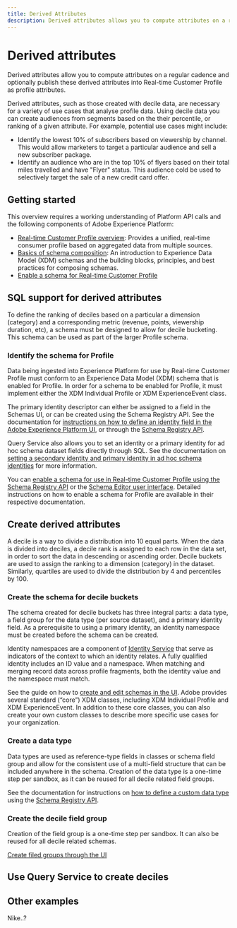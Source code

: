 ```yaml
---
title: Derived Attributes
description: Derived attributes allows you to compute attributes on a regular cadence and optionally publish these derived attributes into Profiles as profile attributes. This document provides an overview of how to use Query Service to create derived attributes for use with your Profile data.
---
```

# Derived attributes

Derived attributes allow you to compute attributes on a regular cadence and optionally publish these derived attributes into Real-time Customer Profile as profile attributes. 

Derived attributes, such as those created with decile data, are necessary for a variety of use cases that analyse profile data. Using decile data you can create audiences from segments based on the their percentile, or ranking of a given attribute. For example, potential use cases might include:

* Identify the lowest 10% of subscribers based on viewership by channel. This would allow marketers to target a particular audience and sell a new subscriber package.
* Identify an audience who are in the top 10% of flyers based on their total miles travelled and have "Flyer" status. This audience cold be used to selectively target the sale of a new credit card offer.

## Getting started

This overview requires a working understanding of Platform API calls and the following components of Adobe Experience Platform:

* [Real-time Customer Profile overview](../../profile/home.md): Provides a unified, real-time consumer profile based on aggregated data from multiple sources.
* [Basics of schema composition](../../xdm/schema/composition.md): An introduction to Experience Data Model (XDM) schemas and the building blocks, principles, and best practices for composing schemas.
* [Enable a schema for Real-time Customer Profile](https://experienceleague.adobe.com/docs/experience-platform/profile/tutorials/add-profile-data.html)

## SQL support for derived attributes

<!-- How does QS support derived attributes exactly? -->

To define the ranking of deciles based on a particular a dimension (category) and a corresponding metric (revenue, points, viewership duration, etc), a schema must be designed to allow for decile bucketing. This schema can be used as part of the larger Profile schema. 

### Identify the schema for Profile

Data being ingested into Experience Platform for use by Real-time Customer Profile must conform to an Experience Data Model (XDM) schema that is enabled for Profile. In order for a schema to be enabled for Profile, it must implement either the XDM Individual Profile or XDM ExperienceEvent class.

The primary identity descriptor can either be assigned to a field in the Schemas UI, or can be created using the Schema Registry API. See the documentation for [instructions on how to define an identity field in the Adobe Experience Platform UI](../../xdm/ui/fields/identity.md#define-an-identity-field), or through the [Schema Registry API](../../xdm/api/descriptors.md#create).

Query Service also allows you to set an identity or a primary identity for ad hoc schema dataset fields directly through SQL. See the documentation on [setting a secondary identity and primary identity in ad hoc schema identities](../data-governance/ad-hoc-schema-identities.md) for more information.

You can [enable a schema for use in Real-time Customer Profile using the Schema Registry API](../../xdm/tutorials/create-schema-api.md) or the [Schema Editor user interface](../../xdm/tutorials/create-schema-ui.md).  Detailed instructions on how to enable a schema for Profile are available in their respective documentation.

## Create derived attributes

A decile is a way to divide a distribution into 10 equal parts. When the data is divided into deciles, a decile rank is assigned to each row in the data set, in order to sort the data in descending or ascending order. Decile buckets are used to assign the ranking to a dimension (category) in the dataset. Similarly, quartiles are used to divide the distribution by 4 and percentiles by 100.

### Create the schema for decile buckets

The schema created for decile buckets has three integral parts: a data type, a field group for the data type (per source dataset), and a primary identity field. As a prerequisite to using a primary identity, an identity namespace must be created before the schema can be created.

Identity namespaces are a component of [Identity Service](../../identity-service/home.md) that serve as indicators of the context to which an identity relates. A fully qualified identity includes an ID value and a namespace. When matching and merging record data across profile fragments, both the identity value and the namespace must match.

See the guide on how to [create and edit schemas in the UI](https://experienceleague.adobe.com/docs/experience-platform/xdm/ui/resources/schemas.html?lang=en#create). Adobe provides several standard (“core”) XDM classes, including XDM Individual Profile and XDM ExperienceEvent. In addition to these core classes, you can also create your own custom classes to describe more specific use cases for your organization. 

### Create a data type

Data types are used as reference-type fields in classes or schema field group and allow for the consistent use of a multi-field structure that can be included anywhere in the schema. Creation of the data type is a one-time step per sandbox, as it can be reused for all decile related field groups.

See the documentation for instructions on [how to define a custom data type](../../xdm/api/data-types.md) using the [Schema Registry API](https://www.adobe.io/experience-platform-apis/references/schema-registry/).

### Create the decile field group

Creation of the field group is a one-time step per sandbox. It can also be reused for all decile related schemas.

[Create filed groups through the UI](../../xdm/ui/resources/field-groups.md#create)

## Use Query Service to create deciles

## Other examples 

Nike..?
